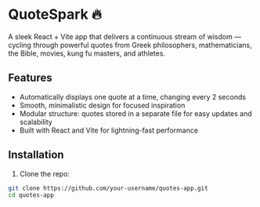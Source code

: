 # QuoteSpark 🔥

A sleek React + Vite app that delivers a continuous stream of wisdom — cycling through powerful quotes from Greek philosophers, mathematicians, the Bible, movies, kung fu masters, and athletes.

## Features

- Automatically displays one quote at a time, changing every 2 seconds
- Smooth, minimalistic design for focused inspiration
- Modular structure: quotes stored in a separate file for easy updates and scalability
- Built with React and Vite for lightning-fast performance

## Installation

1. Clone the repo:

```bash
git clone https://github.com/your-username/quotes-app.git
cd quotes-app
